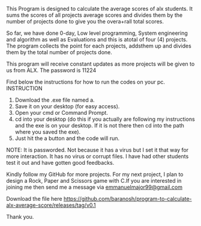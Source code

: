 This Program is designed to calculate the average scores of alx students.
It sums the scores of all projects average scores and divides them by the number of projects done to give you the overa+rall total scores.

So far, we have done 0-day, Low level programming, System engineering and algorithm as well as Evaluations and this is atotal of four (4) projects. The program collects the point for each projects, addsthem up and divides them by the total number of projects done. 

This program will receive constant updates as more projects will be given to us from ALX. The password is 11224

Find below the instructions for how to run the codes on your pc.
INSTRUCTION
1. Download the .exe file named a.
2. Save it on your desktop (for easy access).
3. Open your cmd or Command Prompt.
4. cd into your desktop (do this if you actually are following my instructions and the exe is on your desktop. If it is not there then cd into the path where you saved the exe).
5. Just hit the a button and the code will run.

NOTE: It is passworded. Not because it has a virus but I set it that way for more interaction. It has no virus or corrupt files. I have had other students test it out and have gotten good feedbacks.

Kindly follow my GitHub for more projects. For my next project, I plan to design a Rock, Paper and Scissors game with C.If you are interested in joining me then send me a message via emmanuelmajor99@gmail.com

Download the file here https://github.com/baranosh/program-to-calculate-alx-average-score/releases/tag/v0.1

Thank you.

